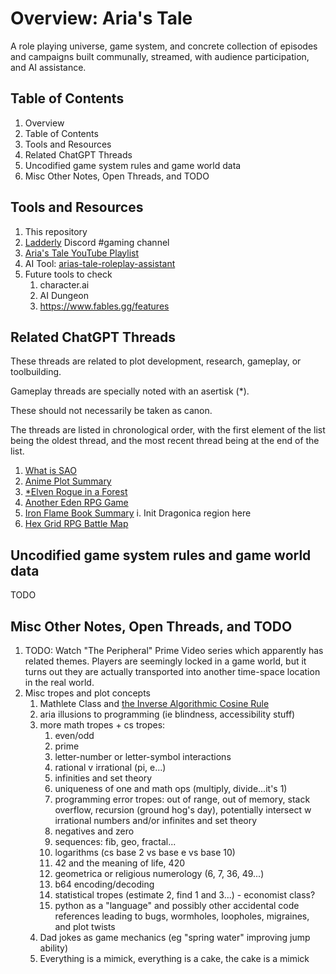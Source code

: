 # Overview: Aria's Tale

A role playing universe, game system, and concrete collection of episodes and campaigns built communally, streamed, with audience participation, and AI assistance.

## Table of Contents

1. Overview
2. Table of Contents
3. Tools and Resources
4. Related ChatGPT Threads
5. Uncodified game system rules and game world data
6. Misc Other Notes, Open Threads, and TODO

## Tools and Resources

1. This repository
2. [Ladderly](https://ladderly.io/) Discord #gaming channel
3. [Aria's Tale YouTube Playlist](https://www.youtube.com/watch?v=_nEaajP78WQ)
4. AI Tool: [arias-tale-roleplay-assistant
   ](https://chat.openai.com/g/g-V5UqBQLKh-arias-tale-roleplay-assistant)
5. Future tools to check
   1. character.ai
   2. AI Dungeon
   3. https://www.fables.gg/features

## Related ChatGPT Threads

These threads are related to plot development, research, gameplay, or toolbuilding.

Gameplay threads are specially noted with an asertisk (\*).

These should not necessarily be taken as canon.

The threads are listed in chronological order, with the first element of the list being the oldest thread, and the most recent thread being at the end of the list.

1. [What is SAO](https://chat.openai.com/c/7a835f58-0003-4e2f-848f-e61d558624c1)
2. [Anime Plot Summary](https://chat.openai.com/share/6c36dd57-84db-4b27-8fe9-40b7c939f610)
3. [\*Elven Rogue in a Forest](https://chat.openai.com/c/907da6b9-cb2b-49e7-a1c0-1df4a274a9aa)
4. [Another Eden RPG Game](https://chat.openai.com/share/45281eb2-5bca-4a2f-b974-2ba405e46707)
5. [Iron Flame Book Summary](https://chat.openai.com/c/4f6ee9e8-0e99-42af-a5a6-dcd4b1b9fc41)
   i. Init Dragonica region here
6. [Hex Grid RPG Battle Map](https://chat.openai.com/c/e20991cb-de81-42a7-9466-58354c0ed22b)

## Uncodified game system rules and game world data

TODO

## Misc Other Notes, Open Threads, and TODO

1. TODO: Watch "The Peripheral" Prime Video series which apparently has related themes. Players are seemingly locked in a game world, but it turns out they are actually transported into another time-space location in the real world.
2. Misc tropes and plot concepts
   1. Mathlete Class and [the Inverse Algorithmic Cosine Rule](https://www.youtube.com/watch?v=J5DgMm14ioc)
   2. aria illusions to programming (ie blindness, accessibility stuff)
   3. more math tropes + cs tropes:
      1. even/odd
      2. prime
      3. letter-number or letter-symbol interactions
      4. rational v irrational (pi, e...)
      5. infinities and set theory
      6. uniqueness of one and math ops (multiply, divide...it's 1)
      7. programming error tropes: out of range, out of memory, stack overflow, recursion (ground hog's day), potentially intersect w irrational numbers and/or infinites and set theory
      8. negatives and zero
      9. sequences: fib, geo, fractal...
      10. logarithms (cs base 2 vs base e vs base 10)
      11. 42 and the meaning of life, 420
      12. geometrica or religious numerology (6, 7, 36, 49...)
      13. b64 encoding/decoding
      14. statistical tropes (estimate 2, find 1 and 3...) - economist class?
      15. python as a "language" and possibly other accidental code references leading to bugs, wormholes, loopholes, migraines, and plot twists
   4. Dad jokes as game mechanics (eg "spring water" improving jump ability)
   5. Everything is a mimick, everything is a cake, the cake is a mimick
